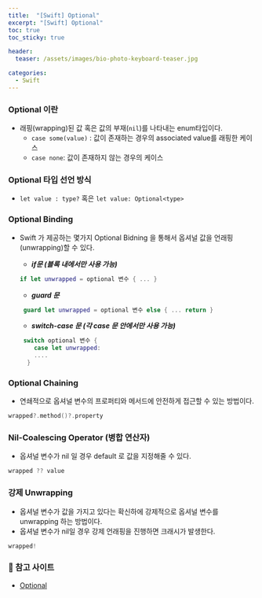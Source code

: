 ```yaml
---
title:  "[Swift] Optional"
excerpt: "[Swift] Optional"
toc: true
toc_sticky: true

header:
  teaser: /assets/images/bio-photo-keyboard-teaser.jpg

categories:
  - Swift
---
```

### Optional 이란
- 래핑(wrapping)된 값 혹은 값의 부재(`nil`)를 나타내는 enum타입이다.
  - `case some(value)` : 값이 존재하는 경우의 associated value를 래핑한 케이스
  - `case none`: 값이 존재하지 않는 경우의 케이스

### Optional 타입 선언 방식
- `let value : type?` 혹은 `let value: Optional<type>`

### Optional Binding
- Swift 가 제공하는 몇가지 Optional Bidning 을 통해서 옵셔널 값을 언래핑(unwrapping)할 수 있다.

  - ***if문 (블록 내에서만 사용 가능)***
   ```swift
   if let unwrapped = optional 변수 { ... }
   ```
  - ***guard 문***
   ```swift 
    guard let unwrapped = optional 변수 else { ... return }
   ```
  - ***switch-case 문 (각 case 문 안에서만 사용 가능)***
   ```swift 
    switch optional 변수 {
       case let unwrapped:
       ....
     }
   ```
   
### Optional Chaining
- 연쇄적으로 옵셔널 변수의 프로퍼티와 메서드에 안전하게 접근할 수 있는 방법이다.
 ``` swift 
 wrapped?.method()?.property
 ```

### Nil-Coalescing Operator (병합 연산자)
- 옵셔널 변수가 nil 일 경우 default 로 값을 지정해줄 수 있다.
 ``` swift 
 wrapped ?? value
 ```
 
 ### 강제 Unwrapping
 - 옵셔널 변수가 값을 가지고 있다는 확신하에 강제적으로 옵셔널 변수를 unwrapping 하는 방법이다.
 - 옵셔널 변수가 nil일 경우 강제 언래핑을 진행하면 크래시가 발생한다.
 
  ``` swift 
 wrapped!
 ```

### 📝 참고 사이트
- [Optional](https://developer.apple.com/documentation/swift/optional#Using-the-Nil-Coalescing-Operator)
